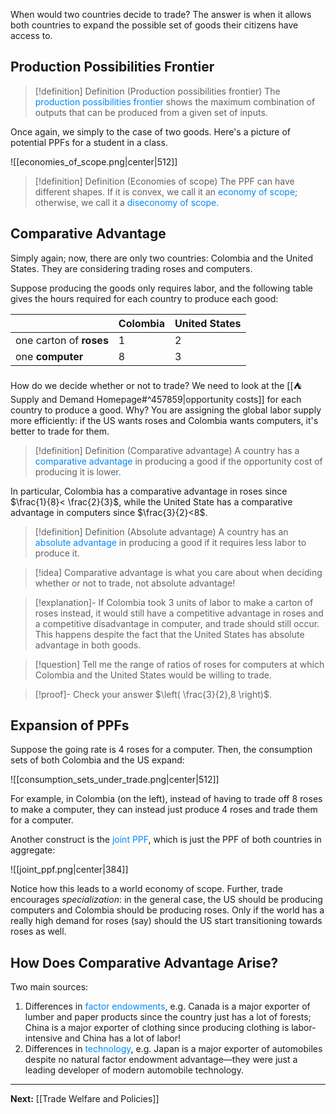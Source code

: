 When would two countries decide to trade? The answer is when it allows both countries to expand the possible set of goods their citizens have access to.

## Production Possibilities Frontier

> [!definition] Definition (Production possibilities frontier)
> The <span style="color:#0088ff">production possibilities frontier</span> shows the maximum combination of outputs that can be produced from a given set of inputs.

Once again, we simply to the case of two goods. Here's a picture of potential PPFs for a student in a class.

![[economies_of_scope.png|center|512]]


> [!definition] Definition (Economies of scope)
> The PPF can have different shapes. If it is convex, we call it an <span style="color:#0088ff">economy of scope</span>; otherwise, we call it a <span style="color:#0088ff">diseconomy of scope</span>. 
## Comparative Advantage

Simply again; now, there are only two countries: Colombia and the United States. They are considering trading roses and computers. 

Suppose producing the goods only requires labor, and the following table gives the hours required for each country to produce each good:

|  | **Colombia** | **United States** |
| ---- | ---- | ---- |
| one carton of **roses** | 1 | 2 |
| one **computer** | 8 | 3 |

How do we decide whether or not to trade? We need to look at the [[⛺Supply and Demand Homepage#^457859|opportunity costs]] for each country to produce a good. Why? You are assigning the global labor supply more efficiently: if the US wants roses and Colombia wants computers, it's better to trade for them.

> [!definition] Definition (Comparative advantage)
> A country has a <span style="color:#0088ff">comparative advantage</span> in producing a good if the opportunity cost of producing it is lower.

In particular, Colombia has a comparative advantage in roses since $\frac{1}{8}< \frac{2}{3}$, while the United State has a comparative advantage in computers since $\frac{3}{2}<8$.

> [!definition] Definition (Absolute advantage)
> A country has an <span style="color:#0088ff">absolute advantage</span> in producing a good if it requires less labor to produce it.

> [!idea]
> Comparative advantage is what you care about when deciding whether or not to trade, not absolute advantage!

> [!explanation]-
> If Colombia took 3 units of labor to make a carton of roses instead, it would still have a competitive advantage in roses and a competitive disadvantage in computer, and trade should still occur. This happens despite the fact that the United States has absolute advantage in both goods.

> [!question]
> Tell me the range of ratios of roses for computers at which Colombia and the United States would be willing to trade.

> [!proof]- Check your answer
> $\left( \frac{3}{2},8 \right)$.
## Expansion of PPFs

Suppose the going rate is 4 roses for a computer. Then, the consumption sets of both Colombia and the US expand:

![[consumption_sets_under_trade.png|center|512]]

For example, in Colombia (on the left), instead of having to trade off 8 roses to make a computer, they can instead just produce 4 roses and trade them for a computer.

Another construct is the <span style="color:#0088ff">joint PPF</span>, which is just the PPF of both countries in aggregate:

![[joint_ppf.png|center|384]]

Notice how this leads to a world economy of scope. Further, trade encourages *specialization*: in the general case, the US should be producing computers and Colombia should be producing roses. Only if the world has a really high demand for roses (say) should the US start transitioning towards roses as well.

## How Does Comparative Advantage Arise?

Two main sources:

1. Differences in <span style="color:#0088ff">factor endowments</span>, e.g. Canada is a major exporter of lumber and paper products since the country just has a lot of forests; China is a major exporter of clothing since producing clothing is labor-intensive and China has a lot of labor!
2. Differences in <span style="color:#0088ff">technology</span>, e.g. Japan is a major exporter of automobiles despite no natural factor endowment advantage—they were just a leading developer of modern automobile technology.

---

**Next:** [[Trade Welfare and Policies]]
